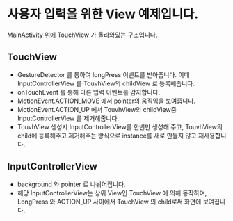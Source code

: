 # 사용자 입력을 위한 View 예제입니다.
MainActivity 위에 TouchView 가 올라와있는 구조입니다.

## TouchView
- GestureDetector 를 통하여 longPress 이벤트를 받아줍니다.  이때 InputControllerView 를 TouvhView의 childView 로 등록해줍니다.
- onTouchEvent 를 통해 다른 입력 이벤트를 감지합니다. 
- MotionEvent.ACTION_MOVE 에서 pointer의 움직임을 보여줍니다.
- MotionEvent.ACTION_UP 에서 TouvhView의 childView중 InputControllerView 를 제거해줍니다. 
- TouvhView 생성시 InputControllerView를 한번만 생성해 주고, TouvhView의 child에 등록해주고 제거해주는 방식으로 instance를 새로 만들지 않고 재사용합니다.


## InputControllerView
- background 와 pointer 로 나뉘어집니다.
- 해당 InputControllerView는 상위 View인 TouchView 에 의해 동작하며, LongPress 와 ACTION_UP 사이에서 TouchView 의 child로써 화면에 보여집니다.

